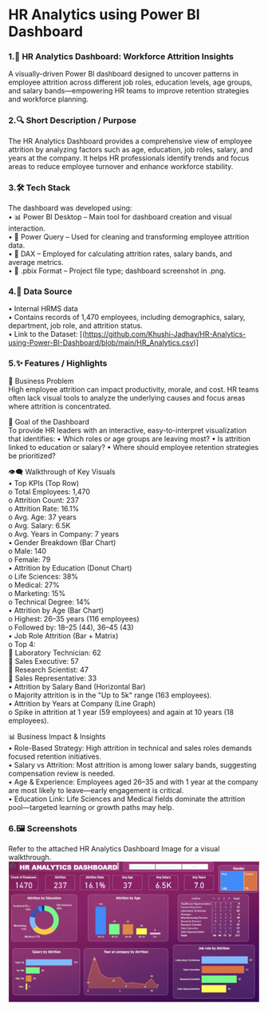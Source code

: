 # HR Analytics using Power BI Dashboard

### 1.👥 HR Analytics Dashboard: Workforce Attrition Insights
A visually-driven Power BI dashboard designed to uncover patterns in employee attrition across different job roles, education levels, age groups, and salary bands—empowering HR teams to improve retention strategies and workforce planning.

### 2.🔍 Short Description / Purpose
The HR Analytics Dashboard provides a comprehensive view of employee attrition by analyzing factors such as age, education, job roles, salary, and years at the company. It helps HR professionals identify trends and focus areas to reduce employee turnover and enhance workforce stability.

### 3.🛠 Tech Stack
 The dashboard was developed using:<br>
•	📊 Power BI Desktop – Main tool for dashboard creation and visual interaction.<br>
•	📂 Power Query – Used for cleaning and transforming employee attrition data.<br>
•	🧠 DAX – Employed for calculating attrition rates, salary bands, and average metrics.<br>
•	📁 .pbix Format – Project file type; dashboard screenshot in .png.

### 4.📂 Data Source
•	Internal HRMS data<br>
•	Contains records of 1,470 employees, including demographics, salary, department, job role, and attrition status.<br>
• Link to the Dataset: [(https://github.com/Khushi-Jadhav/HR-Analytics-using-Power-BI-Dashboard/blob/main/HR_Analytics.csv)]

### 5.✨ Features / Highlights

🧩 Business Problem<br>
High employee attrition can impact productivity, morale, and cost. HR teams often lack visual tools to analyze the underlying causes and focus areas where attrition is concentrated.

🎯 Goal of the Dashboard<br>
To provide HR leaders with an interactive, easy-to-interpret visualization that identifies:
•	Which roles or age groups are leaving most?
•	Is attrition linked to education or salary?
•	Where should employee retention strategies be prioritized?

👁‍🗨 Walkthrough of Key Visuals<br>
•	Top KPIs (Top Row)<br>
o	Total Employees: 1,470<br>
o	Attrition Count: 237<br>
o	Attrition Rate: 16.1%<br>
o	Avg. Age: 37 years<br>
o	Avg. Salary: 6.5K<br>
o	Avg. Years in Company: 7 years<br>
•	Gender Breakdown (Bar Chart)<br>
o	Male: 140<br>
o	Female: 79<br>
•	Attrition by Education (Donut Chart)<br>
o	Life Sciences: 38%<br>
o	Medical: 27%<br>
o	Marketing: 15%<br>
o	Technical Degree: 14%<br>
•	Attrition by Age (Bar Chart)<br>
o	Highest: 26–35 years (116 employees)<br>
o	Followed by: 18–25 (44), 36–45 (43)<br>
•	Job Role Attrition (Bar + Matrix)<br>
o	Top 4:<br>
	Laboratory Technician: 62<br>
	Sales Executive: 57<br>
	Research Scientist: 47<br>
	Sales Representative: 33<br>
•	Attrition by Salary Band (Horizontal Bar)<br>
o	Majority attrition is in the "Up to 5k" range (163 employees).<br>
•	Attrition by Years at Company (Line Graph)<br>
o	Spike in attrition at 1 year (59 employees) and again at 10 years (18 employees).<br>

📊 Business Impact & Insights<br>
•	Role-Based Strategy: High attrition in technical and sales roles demands focused retention initiatives.<br>
•	Salary vs Attrition: Most attrition is among lower salary bands, suggesting compensation review is needed.<br>
•	Age & Experience: Employees aged 26–35 and with 1 year at the company are most likely to leave—early engagement is critical.<br>
•	Education Link: Life Sciences and Medical fields dominate the attrition pool—targeted learning or growth paths may help.

### 6.🖼 Screenshots 
Refer to the attached HR Analytics Dashboard Image for a visual walkthrough.
![Dashboard Preview](https://github.com/Khushi-Jadhav/HR-Analytics-using-Power-BI-Dashboard/blob/main/Snapshot%20HR%20Analytics%20Dashboard.png)


